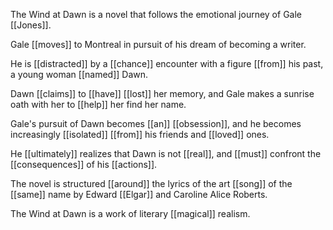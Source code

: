 
The Wind at Dawn is a novel that follows the emotional journey of Gale [[Jones]].

Gale [[moves]] to Montreal in pursuit of his dream of becoming a writer.

He is [[distracted]] by a [[chance]] encounter with a figure [[from]] his past, a young woman [[named]] Dawn.

Dawn [[claims]] to [[have]] [[lost]] her memory, and Gale makes a sunrise oath with her to [[help]] her find her name.

Gale's pursuit of Dawn becomes [[an]] [[obsession]], and he becomes increasingly [[isolated]] [[from]] his friends and [[loved]] ones.

He [[ultimately]] realizes that Dawn is not [[real]], and [[must]] confront the [[consequences]] of his [[actions]].

The novel is structured [[around]] the lyrics of the art [[song]] of the [[same]] name by Edward [[Elgar]] and Caroline Alice Roberts.

The Wind at Dawn is a work of literary [[magical]] realism.